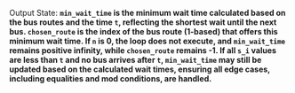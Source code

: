 Output State: **`min_wait_time` is the minimum wait time calculated based on the bus routes and the time `t`, reflecting the shortest wait until the next bus. `chosen_route` is the index of the bus route (1-based) that offers this minimum wait time. If `n` is 0, the loop does not execute, and `min_wait_time` remains positive infinity, while `chosen_route` remains -1. If all `s_i` values are less than `t` and no bus arrives after `t`, `min_wait_time` may still be updated based on the calculated wait times, ensuring all edge cases, including equalities and mod conditions, are handled.**